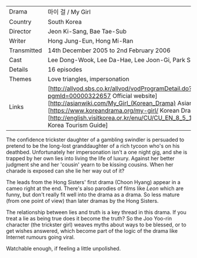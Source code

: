 | | |
|-|-|
Drama|&#47560;&#51060; &#44152; / My Girl
Country|South Korea
Director|Jeon Ki-Sang, Bae Tae-Sub
Writer|Hong Jung-Eun, Hong Mi-Ran
Transmitted|14th December 2005 to 2nd February 2006
Cast|Lee Dong-Wook, Lee Da-Hae, Lee Joon-Gi, Park Si-Yeon
Details|16 episodes
Themes|Love triangles, impersonation
Links|[http://allvod.sbs.co.kr/allvod/vodProgramDetail.do?pgmId=00000322657 Official website] [http://asianwiki.com/My_Girl_(Korean_Drama) Asian Wiki] [https://www.koreandrama.org/my-girl/ Korean Drama] [http://english.visitkorea.or.kr/enu/CU/CU_EN_8_5_1_15.jsp Korea Tourism Guide]

The confidence trickster daughter of a gambling swindler is persuaded
to pretend to be the long-lost granddaughter of a rich tycoon who's on
his deathbed. Unfortunately her impersonation isn't a one night gig,
and she is trapped by her own lies into living the life of luxury.
Against her better judgment she and her 'cousin' yearn to be kissing
cousins. When her charade is exposed can she lie her way out of it?

The leads from the Hong Sisters' first drama (Choon Hyang) appear in
a cameo right at the end.  There's also parodies of films like *Leon*
which are funny, but don't really fit well into the drama as a drama.
So less mature (from one point of view) than later dramas by the Hong
Sisters.

The relationship between lies and truth is a key thread in this
drama. If you treat a lie as being true does it become the truth?
So the Joo Yoo-rin character (the trickster girl) weaves myths
about ways to be blessed, or to get wishes answered, which become
part of the logic of the drama like Internet rumours going viral.

Watchable enough, if feeling a little unpolished.
